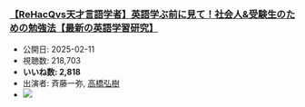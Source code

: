 ### [【ReHacQvs天才言語学者】英語学ぶ前に見て！社会人&受験生のための勉強法【最新の英語学習研究】](https://www.youtube.com/watch?v=-E4FCUxnn9M)
-   公開日: 2025-02-11
-   視聴数: 218,703
-   **いいね数: 2,818**
-   出演者: 斉藤一弥, [高橋弘樹](/rehacq_fan/people/高橋弘樹 "wikilink")
- [![](https://img.youtube.com/vi/-E4FCUxnn9M/hqdefault.jpg)](https://www.youtube.com/watch?v=-E4FCUxnn9M)
